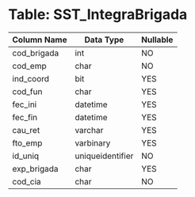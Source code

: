 # Table: SST_IntegraBrigada

| Column Name | Data Type | Nullable |
|-------------|-----------|----------|
| cod_brigada | int | NO |
| cod_emp | char | NO |
| ind_coord | bit | YES |
| cod_fun | char | YES |
| fec_ini | datetime | YES |
| fec_fin | datetime | YES |
| cau_ret | varchar | YES |
| fto_emp | varbinary | YES |
| id_uniq | uniqueidentifier | NO |
| exp_brigada | char | YES |
| cod_cia | char | NO |
